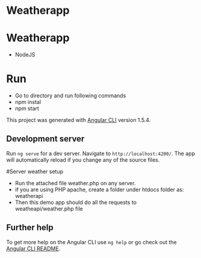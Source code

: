 # Weatherapp

# Weatherapp
 - NodeJS

# Run
  - Go to directory and run following commands
  - npm instal
  - npm start

This project was generated with [Angular CLI](https://github.com/angular/angular-cli) version 1.5.4.

## Development server

Run `ng serve` for a dev server. Navigate to `http://localhost:4200/`. The app will automatically reload if you change any of the source files.

#Server weather setup
 - Run the attached file weather.php on any server.
 - if you are using PHP apache, create a folder under htdocs folder as: weatherapi
 - Then this demo app should do all the requests to weatheapi/weather.php file

## Further help

To get more help on the Angular CLI use `ng help` or go check out the [Angular CLI README](https://github.com/angular/angular-cli/blob/master/README.md).
